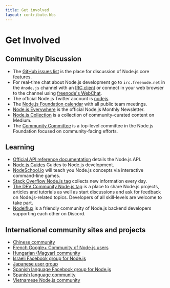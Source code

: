 ```yaml
---
title: Get involved
layout: contribute.hbs
---
```

# Get Involved

## Community Discussion

- The [GitHub issues list](https://github.com/nodejs/node/issues) is the place for discussion of Node.js core features.
- For real-time chat about Node.js development go to `irc.freenode.net` in the `#node.js` channel with an [IRC client](http://en.wikipedia.org/wiki/Comparison_of_Internet_Relay_Chat_clients) or connect in your web browser to the channel using [freenode's WebChat](http://webchat.freenode.net/?channels=node.js).
- The official Node.js Twitter account is [nodejs](https://twitter.com/nodejs).
- The [Node.js Foundation calendar](https://nodejs.org/calendar) with all public team meetings.
- [Node.js Everywhere](https://newsletter.nodejs.org) is the official Node.js Monthly Newsletter.
- [Node.js Collection](https://medium.com/the-node-js-collection) is a collection of community-curated content on Medium.
- The [Community Committee](https://github.com/nodejs/community-committee) is a top-level committee in the Node.js Foundation focused on community-facing efforts.


## Learning

- [Official API reference documentation](/api) details the Node.js API.
- [Node.js Guides](https://nodejs.dev) Guides to Node.js development.
- [NodeSchool.io](http://nodeschool.io) will teach you Node.js concepts via interactive command-line games.
- [Stack Overflow Node.js tag](http://stackoverflow.com/questions/tagged/node.js) collects new information every day.
- [The DEV Community Node.js tag](https://dev.to/t/node) is a place to share Node.js projects, articles and tutorials as well as start discussions and ask for feedback on Node.js-related topics. Developers of all skill-levels are welcome to take part.
- [Nodeiflux](https://discordapp.com/invite/vUsrbjd) is a friendly community of Node.js backend developers supporting each other on Discord.

## International community sites and projects

- [Chinese community](http://cnodejs.org)
- [French Google+ Community of Node.js users](https://plus.google.com/communities/113346206415381691435)
- [Hungarian (Magyar) community](http://nodehun.blogspot.com/)
- [Israeli Facebook group for Node.js](https://www.facebook.com/groups/node.il/)
- [Japanese user group](http://nodejs.jp/)
- [Spanish language Facebook group for Node.js](https://www.facebook.com/groups/node.es/)
- [Spanish language community](http://nodehispano.com)
- [Vietnamese Node.js community](https://www.facebook.com/nodejs.vn/)
